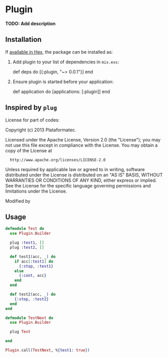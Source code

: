 # Plugin

**TODO: Add description**

## Installation

If [available in Hex](https://hex.pm/docs/publish), the package can be installed as:

  1. Add plugin to your list of dependencies in `mix.exs`:

        def deps do
          [{:plugin, "~> 0.0.1"}]
        end

  2. Ensure plugin is started before your application:

        def application do
          [applications: [:plugin]]
        end

## Inspired by `plug`

License for part of codes:

Copyright (c) 2013 Plataformatec.

  Licensed under the Apache License, Version 2.0 (the "License");
  you may not use this file except in compliance with the License.
  You may obtain a copy of the License at

      http://www.apache.org/licenses/LICENSE-2.0

  Unless required by applicable law or agreed to in writing, software
  distributed under the License is distributed on an "AS IS" BASIS,
  WITHOUT WARRANTIES OR CONDITIONS OF ANY KIND, either express or implied.
  See the License for the specific language governing permissions and
  limitations under the License.

Modified by

## Usage

```elixir
defmodule Test do
  use Plugin.Builder

  plug :test1, []
  plug :test2, []

  def test1(acc, _) do
    if acc[:test1] do
      {:stop, :test1}
    else
      {:cont, acc}
    end
  end

  def test2(acc, _) do
    {:stop, :test2}
  end
end

defmodule TestNext do
  use Plugin.Builder

  plug Test

end

Plugin.call(TestNext, %{test1: true})
```
